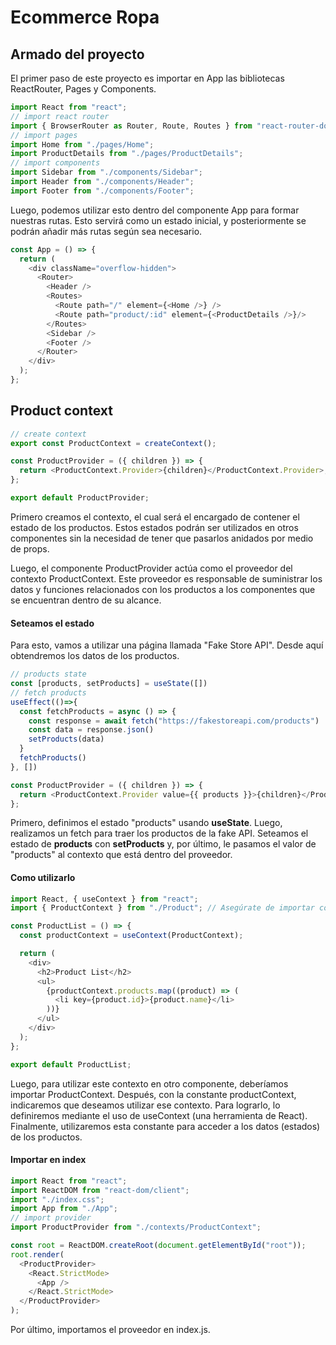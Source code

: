 # Ecommerce Ropa

## **Armado del proyecto**

El primer paso de este proyecto es importar en App las bibliotecas ReactRouter, Pages y Components.

 ``` JavaScript
import React from "react";
// import react router
import { BrowserRouter as Router, Route, Routes } from "react-router-dom";
// import pages
import Home from "./pages/Home";
import ProductDetails from "./pages/ProductDetails";
// import components
import Sidebar from "./components/Sidebar";
import Header from "./components/Header";
import Footer from "./components/Footer";
```

Luego, podemos utilizar esto dentro del componente App para formar nuestras rutas. Esto servirá como un estado inicial, y posteriormente se podrán añadir más rutas según sea necesario.

``` JavaScript
const App = () => {
  return (
    <div className="overflow-hidden">
      <Router>
        <Header />
        <Routes>
          <Route path="/" element={<Home />} />
          <Route path="product/:id" element={<ProductDetails />}/>
        </Routes>
        <Sidebar />
        <Footer />
      </Router>
    </div>
  );
};
```

## **Product context**

``` JavaScript
// create context
export const ProductContext = createContext();

const ProductProvider = ({ children }) => {
  return <ProductContext.Provider>{children}</ProductContext.Provider>;
};

export default ProductProvider;
```

Primero creamos el contexto, el cual será el encargado de contener el estado de los productos. Estos estados podrán ser utilizados en otros componentes sin la necesidad de tener que pasarlos anidados por medio de props.

Luego, el componente ProductProvider actúa como el proveedor del contexto ProductContext. Este proveedor es responsable de suministrar los datos y funciones relacionados con los productos a los componentes que se encuentran dentro de su alcance.

#### **Seteamos el estado**

Para esto, vamos a utilizar una página llamada "Fake Store API". Desde aquí obtendremos los datos de los productos.

``` JavaScript
// products state
const [products, setProducts] = useState([])
// fetch products
useEffect(()=>{
  const fetchProducts = async () => {
    const response = await fetch("https://fakestoreapi.com/products")
    const data = response.json()
    setProducts(data)
  }
  fetchProducts()
}, [])

const ProductProvider = ({ children }) => {
  return <ProductContext.Provider value={{ products }}>{children}</ProductContext.Provider>;
};
```

Primero, definimos el estado "products" usando **useState**. Luego, realizamos un fetch para traer los productos de la fake API. Seteamos el estado de **products** con **setProducts** y, por último, le pasamos el valor de "products" al contexto que está dentro del proveedor.

#### **Como utilizarlo**

``` JavaScript
import React, { useContext } from "react";
import { ProductContext } from "./Product"; // Asegúrate de importar correctamente el contexto

const ProductList = () => {
  const productContext = useContext(ProductContext);

  return (
    <div>
      <h2>Product List</h2>
      <ul>
        {productContext.products.map((product) => (
          <li key={product.id}>{product.name}</li>
        ))}
      </ul>
    </div>
  );
};

export default ProductList;
```

Luego, para utilizar este contexto en otro componente, deberíamos importar ProductContext. Después, con la constante productContext, indicaremos que deseamos utilizar ese contexto. Para lograrlo, lo definiremos mediante el uso de useContext (una herramienta de React). Finalmente, utilizaremos esta constante para acceder a los datos (estados) de los productos.

#### **Importar en index**

``` JavaScript
import React from "react";
import ReactDOM from "react-dom/client";
import "./index.css";
import App from "./App";
// import provider
import ProductProvider from "./contexts/ProductContext";

const root = ReactDOM.createRoot(document.getElementById("root"));
root.render(
  <ProductProvider>
    <React.StrictMode>
      <App />
    </React.StrictMode>
  </ProductProvider>
);
```

Por último, importamos el proveedor en index.js.